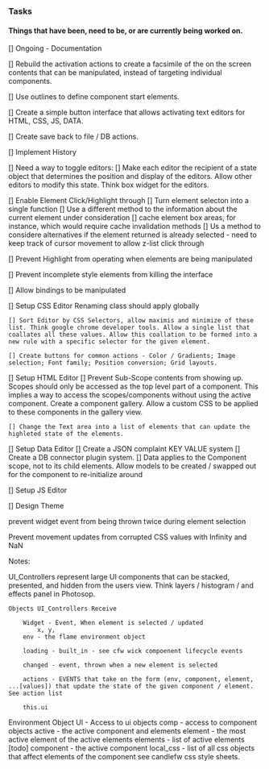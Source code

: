 ### Tasks 
#### Things that have been, need to be, or are currently being worked on.

[] Ongoing - Documentation

[] Rebuild the activation actions to create a facsimile of the on the screen contents that can be 	manipulated, instead of targeting individual components.

[] Use outlines to define component start elements. 

[] Create a simple button interface that allows activating text editors for HTML, CSS, JS, DATA. 

[] Create save back to file / DB actions. 

[] Implement History 

[] Need a way to toggle editors:
	[] Make each editor the recipient of a state object that determines the position and display of the editors. Allow other editors to modify this state. Think box widget for the editors. 
	
[] Enable Element Click/Highlight through
	[] Turn element selecton into a single function
	[] Use a different method to the information about the current element under consideration 
		[] cache element box areas, for instance, which would require cache invalidation methods
	[] Us a method to considere alternatives if the element returned is already selected - 
		need to keep track of cursor movement to allow z-list click through

[] Prevent Highlight from operating when elements are being manipulated

[] Prevent incomplete style elements from killing the interface

[] Allow bindings to be manipulated

[] Setup CSS Editor
	Renaming class should apply globally

	[] Sort Editor by CSS Selectors, allow maximis and minimize of these list. Think google chrome developer tools. Allow a single list that coallates all these values. Allow this coallation to be formed into a new rule with a specific selector for the given element. 

	[] Create buttons for common actions - Color / Gradients; Image selection; Font family; Position conversion; Grid layouts. 

[] Setup HTML Editor
	[] Prevent Sub-Scope contents from showing up. Scopes should only be accessed as the top level part of a component. This implies a way to access the scopes/components without using the active component. Create a component gallery. Allow a custom CSS to be applied to these components in the gallery view. 

	[] Change the Text area into a list of elements that can update the highleted state of the elements. 


[] Setup Data Editor
	[] Create a JSON complaint KEY VALUE system
	[] Create a DB connector plugin system.
	[] Data applies to the Component scope, not to its child elements. Allow models to be created / swapped out for the component to re-initialize around

[] Setup JS Editor

[] Design Theme


prevent widget event from being thrown twice during element selection

Prevent movement updates from corrupted CSS values with Infinity and NaN

Notes:

UI_Controllers represent large UI components that can be stacked, presented, and hidden from the users view. Think layers / histogram / and effects panel in Photosop.
	
	Objects UI_Controllers Receive

		Widget - Event, When element is selected / updated
			x, y, 
		env - the flame environment object

		loading - built_in - see cfw wick compoenent lifecycle events

		changed - event, thrown when a new element is selected

		actions - EVENTS that take on the form (env, component, element, ...[values]) that update the state of the given component / element. See action list

		this.ui

Environment Object
	UI - Access to ui objects
		comp - access to component objects
			active - the active component and elements
				element - the most active element of the active elements
				elements - list of active elements [todo]
				component - the active component
					local_css - list of all css objects that affect elements of the component
						see candlefw css style sheets.






